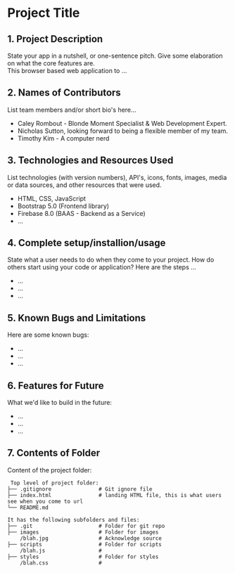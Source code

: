 # Project Title

## 1. Project Description

State your app in a nutshell, or one-sentence pitch. Give some elaboration on what the core features are.  
This browser based web application to ...

## 2. Names of Contributors

List team members and/or short bio's here...

* Caley Rombout - Blonde Moment Specialist & Web Development Expert.
* Nicholas Sutton, looking forward to being a flexible member of my team.
* Timothy Kim - A computer nerd

## 3. Technologies and Resources Used

List technologies (with version numbers), API's, icons, fonts, images, media or data sources, and other resources that
were used.

* HTML, CSS, JavaScript
* Bootstrap 5.0 (Frontend library)
* Firebase 8.0 (BAAS - Backend as a Service)
* ...

## 4. Complete setup/installion/usage

State what a user needs to do when they come to your project. How do others start using your code or application?
Here are the steps ...

* ...
* ...
* ...

## 5. Known Bugs and Limitations

Here are some known bugs:

* ...
* ...
* ...

## 6. Features for Future

What we'd like to build in the future:

* ...
* ...
* ...

## 7. Contents of Folder

Content of the project folder:

```
 Top level of project folder: 
├── .gitignore               # Git ignore file
├── index.html               # landing HTML file, this is what users see when you come to url
└── README.md

It has the following subfolders and files:
├── .git                     # Folder for git repo
├── images                   # Folder for images
    /blah.jpg                # Acknowledge source
├── scripts                  # Folder for scripts
    /blah.js                 # 
├── styles                   # Folder for styles
    /blah.css                # 



```


